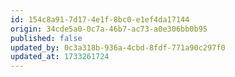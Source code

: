 ```yaml
---
id: 154c8a91-7d17-4e1f-8bc0-e1ef4da17144
origin: 34cde5a0-0c7a-46b7-ac73-a0e306bb0b95
published: false
updated_by: 0c3a318b-936a-4cbd-8fdf-771a90c297f0
updated_at: 1733261724
---
```

